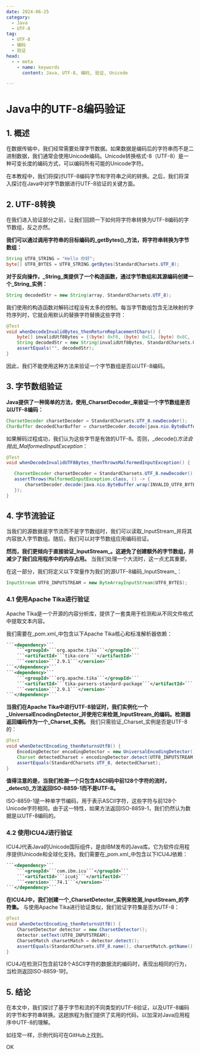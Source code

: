 ```yaml
---
date: 2024-06-25
category:
  - Java
  - UTF-8
tag:
  - UTF-8
  - 编码
  - 验证
head:
  - - meta
    - name: keywords
      content: Java, UTF-8, 编码, 验证, Unicode

---
```

# Java中的UTF-8编码验证

## 1. 概述

在数据传输中，我们经常需要处理字节数据。如果数据是编码后的字符串而不是二进制数据，我们通常会使用Unicode编码。Unicode转换格式-8（UTF-8）是一种可变长度的编码方式，可以编码所有可能的Unicode字符。

在本教程中，我们将探讨UTF-8编码字节和字符串之间的转换。之后，我们将深入探讨在Java中对字节数据进行UTF-8验证的关键方面。

## 2. UTF-8转换

在我们进入验证部分之前，让我们回顾一下如何将字符串转换为UTF-8编码的字节数组，反之亦然。

**我们可以通过调用字符串的目标编码的_getBytes()_方法，将字符串转换为字节数组：**

```java
String UTF8_STRING = "Hello 你好";
byte[] UTF8_BYTES = UTF8_STRING.getBytes(StandardCharsets.UTF_8);
```

**对于反向操作，_String_类提供了一个构造函数，通过字节数组和其源编码创建一个_String_实例：**

```java
String decodedStr = new String(array, StandardCharsets.UTF_8);
```

我们使用的构造函数对解码过程没有太多的控制。每当字节数组包含无法映射的字符序列时，它就会用默认的替换字符替换这些字符：

```java
@Test
void whenDecodeInvalidBytes_thenReturnReplacementChars() {
    byte[] invalidUtf8Bytes = {(byte) 0xF0, (byte) 0xC1, (byte) 0x8C, (byte) 0xBC, (byte) 0xD1};
    String decodedStr = new String(invalidUtf8Bytes, StandardCharsets.UTF_8);
    assertEquals("", decodedStr);
}
```

因此，我们不能使用这种方法来验证一个字节数组是否以UTF-8编码。

## 3. 字节数组验证

**Java提供了一种简单的方法，使用_CharsetDecoder_来验证一个字节数组是否以UTF-8编码：**

```java
CharsetDecoder charsetDecoder = StandardCharsets.UTF_8.newDecoder();
CharBuffer decodedCharBuffer = charsetDecoder.decode(java.nio.ByteBuffer.wrap(UTF8_BYTES));
```

如果解码过程成功，我们认为这些字节是有效的UTF-8。否则，_decode()_方法会抛出_MalformedInputException_：

```java
@Test
void whenDecodeInvalidUTF8Bytes_thenThrowsMalformedInputException() {

   CharsetDecoder charsetDecoder = StandardCharsets.UTF_8.newDecoder();
   assertThrows(MalformedInputException.class, () -> {
       charsetDecoder.decode(java.nio.ByteBuffer.wrap(INVALID_UTF8_BYTES));
   });
}
```

## 4. 字节流验证

当我们的源数据是字节流而不是字节数组时，我们可以读取_InputStream_并将其内容放入字节数组。随后，我们可以对字节数组应用编码验证。

**然而，我们更倾向于直接验证_InputStream_。这避免了创建额外的字节数组，并减少了我们应用程序中的内存占用。** 当我们处理一个大流时，这一点尤其重要。

在这一部分，我们将定义以下常量作为我们的源UTF-8编码_InputStream_：

```java
InputStream UTF8_INPUTSTREAM = new ByteArrayInputStream(UTF8_BYTES);
```

### 4.1 使用Apache Tika进行验证

Apache Tika是一个开源的内容分析库，提供了一套类用于检测和从不同文件格式中提取文本内容。

我们需要在_pom.xml_中包含以下Apache Tika核心和标准解析器依赖：

```xml
```<dependency>```
    ```<groupId>```org.apache.tika```</groupId>```
    ```<artifactId>```tika-core```</artifactId>```
    ```<version>```2.9.1```</version>```
```</dependency>```
```<dependency>```
    ```<groupId>```org.apache.tika```</groupId>```
    ```<artifactId>```tika-parsers-standard-package```</artifactId>```
    ```<version>```2.9.1```</version>```
```</dependency>```
```

**当我们在Apache Tika中进行UTF-8验证时，我们实例化一个_UniversalEncodingDetector_并使用它来检测_InputStream_的编码。检测器返回编码作为一个_Charset_实例。** 我们只需验证_Charset_实例是否是UTF-8的：

```java
@Test
void whenDetectEncoding_thenReturnsUtf8() {
    EncodingDetector encodingDetector = new UniversalEncodingDetector();
    Charset detectedCharset = encodingDetector.detect(UTF8_INPUTSTREAM, new Metadata());
    assertEquals(StandardCharsets.UTF_8, detectedCharset);
}
```

**值得注意的是，当我们检测一个只包含ASCII码中前128个字符的流时，_detect()_方法返回ISO-8859-1而不是UTF-8。**

ISO-8859-1是一种单字节编码，用于表示ASCII字符，这些字符与前128个Unicode字符相同。由于这一特性，如果方法返回ISO-8859-1，我们仍然认为数据是以UTF-8编码的。

### 4.2 使用ICU4J进行验证

ICU4J代表Java的Unicode国际组件，是由IBM发布的Java库。它为软件应用程序提供Unicode和全球化支持。我们需要在_pom.xml_中包含以下ICU4J依赖：

```xml
```<dependency>```
    ```<groupId>```com.ibm.icu```</groupId>```
    ```<artifactId>```icu4j```</artifactId>```
    ```<version>```74.1```</version>```
```</dependency>```
```

**在ICU4J中，我们创建一个_CharsetDetector_实例来检测_InputStream_的字符集。** 与使用Apache Tika进行验证类似，我们验证字符集是否为UTF-8：

```java
@Test
void whenDetectEncoding_thenReturnsUtf8() {
    CharsetDetector detector = new CharsetDetector();
    detector.setText(UTF8_INPUTSTREAM);
    CharsetMatch charsetMatch = detector.detect();
    assertEquals(StandardCharsets.UTF_8.name(), charsetMatch.getName());
}
```

ICU4J在检测只包含前128个ASCII字符的数据流的编码时，表现出相同的行为，当检测返回ISO-8859-1时。

## 5. 结论

在本文中，我们探讨了基于字节和流的不同类型的UTF-8验证，以及UTF-8编码的字节和字符串转换。这趟旅程为我们提供了实用的代码，以加深对Java应用程序中UTF-8的理解。

如往常一样，示例代码可在GitHub上找到。

OK